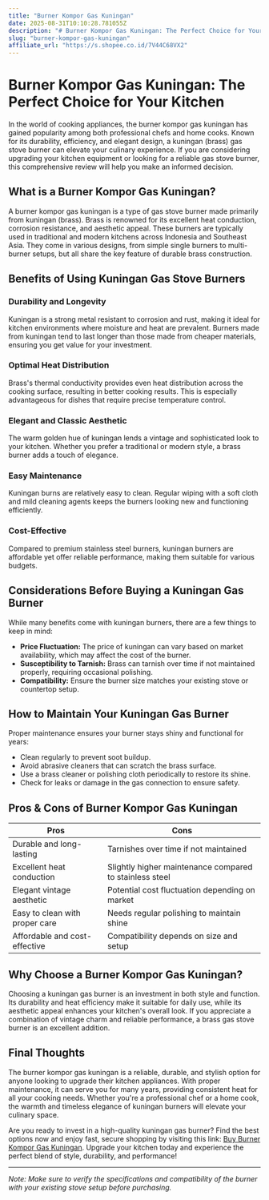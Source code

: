 ```yaml
---
title: "Burner Kompor Gas Kuningan"
date: 2025-08-31T10:10:28.781055Z
description: "# Burner Kompor Gas Kuningan: The Perfect Choice for Your Kitchen..."
slug: "burner-kompor-gas-kuningan"
affiliate_url: "https://s.shopee.co.id/7V44C68VX2"
---
```

# Burner Kompor Gas Kuningan: The Perfect Choice for Your Kitchen

In the world of cooking appliances, the burner kompor gas kuningan has gained popularity among both professional chefs and home cooks. Known for its durability, efficiency, and elegant design, a kuningan (brass) gas stove burner can elevate your culinary experience. If you are considering upgrading your kitchen equipment or looking for a reliable gas stove burner, this comprehensive review will help you make an informed decision.

## What is a Burner Kompor Gas Kuningan?

A burner kompor gas kuningan is a type of gas stove burner made primarily from kuningan (brass). Brass is renowned for its excellent heat conduction, corrosion resistance, and aesthetic appeal. These burners are typically used in traditional and modern kitchens across Indonesia and Southeast Asia. They come in various designs, from simple single burners to multi-burner setups, but all share the key feature of durable brass construction.

## Benefits of Using Kuningan Gas Stove Burners

### Durability and Longevity

Kuningan is a strong metal resistant to corrosion and rust, making it ideal for kitchen environments where moisture and heat are prevalent. Burners made from kuningan tend to last longer than those made from cheaper materials, ensuring you get value for your investment.

### Optimal Heat Distribution

Brass's thermal conductivity provides even heat distribution across the cooking surface, resulting in better cooking results. This is especially advantageous for dishes that require precise temperature control.

### Elegant and Classic Aesthetic

The warm golden hue of kuningan lends a vintage and sophisticated look to your kitchen. Whether you prefer a traditional or modern style, a brass burner adds a touch of elegance.

### Easy Maintenance

Kuningan burns are relatively easy to clean. Regular wiping with a soft cloth and mild cleaning agents keeps the burners looking new and functioning efficiently.

### Cost-Effective

Compared to premium stainless steel burners, kuningan burners are affordable yet offer reliable performance, making them suitable for various budgets.

## Considerations Before Buying a Kuningan Gas Burner

While many benefits come with kuningan burners, there are a few things to keep in mind:

- **Price Fluctuation:** The price of kuningan can vary based on market availability, which may affect the cost of the burner.
- **Susceptibility to Tarnish:** Brass can tarnish over time if not maintained properly, requiring occasional polishing.
- **Compatibility:** Ensure the burner size matches your existing stove or countertop setup.

## How to Maintain Your Kuningan Gas Burner

Proper maintenance ensures your burner stays shiny and functional for years:

- Clean regularly to prevent soot buildup.
- Avoid abrasive cleaners that can scratch the brass surface.
- Use a brass cleaner or polishing cloth periodically to restore its shine.
- Check for leaks or damage in the gas connection to ensure safety.

## Pros & Cons of Burner Kompor Gas Kuningan

| Pros                                           | Cons                                               |
|------------------------------------------------|----------------------------------------------------|
| Durable and long-lasting                      | Tarnishes over time if not maintained            |
| Excellent heat conduction                     | Slightly higher maintenance compared to stainless steel |
| Elegant vintage aesthetic                     | Potential cost fluctuation depending on market  |
| Easy to clean with proper care                | Needs regular polishing to maintain shine     |
| Affordable and cost-effective                 | Compatibility depends on size and setup        |

## Why Choose a Burner Kompor Gas Kuningan?

Choosing a kuningan gas burner is an investment in both style and function. Its durability and heat efficiency make it suitable for daily use, while its aesthetic appeal enhances your kitchen's overall look. If you appreciate a combination of vintage charm and reliable performance, a brass gas stove burner is an excellent addition.

## Final Thoughts

The burner kompor gas kuningan is a reliable, durable, and stylish option for anyone looking to upgrade their kitchen appliances. With proper maintenance, it can serve you for many years, providing consistent heat for all your cooking needs. Whether you're a professional chef or a home cook, the warmth and timeless elegance of kuningan burners will elevate your culinary space.

Are you ready to invest in a high-quality kuningan gas burner? Find the best options now and enjoy fast, secure shopping by visiting this link: [Buy Burner Kompor Gas Kuningan](https://s.shopee.co.id/7V44C68VX2). Upgrade your kitchen today and experience the perfect blend of style, durability, and performance!

---

*Note: Make sure to verify the specifications and compatibility of the burner with your existing stove setup before purchasing.*